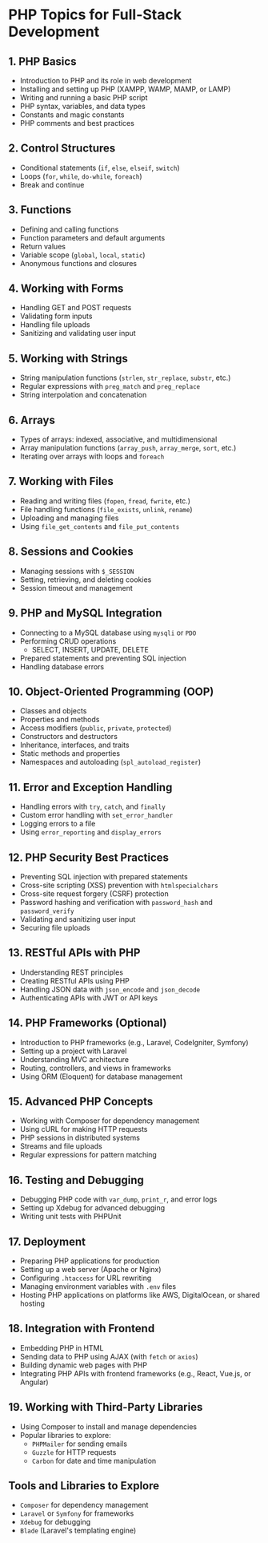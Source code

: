 # PHP Topics for Full-Stack Development

## 1. PHP Basics
- Introduction to PHP and its role in web development
- Installing and setting up PHP (XAMPP, WAMP, MAMP, or LAMP)
- Writing and running a basic PHP script
- PHP syntax, variables, and data types
- Constants and magic constants
- PHP comments and best practices

## 2. Control Structures
- Conditional statements (`if`, `else`, `elseif`, `switch`)
- Loops (`for`, `while`, `do-while`, `foreach`)
- Break and continue

## 3. Functions
- Defining and calling functions
- Function parameters and default arguments
- Return values
- Variable scope (`global`, `local`, `static`)
- Anonymous functions and closures

## 4. Working with Forms
- Handling GET and POST requests
- Validating form inputs
- Handling file uploads
- Sanitizing and validating user input

## 5. Working with Strings
- String manipulation functions (`strlen`, `str_replace`, `substr`, etc.)
- Regular expressions with `preg_match` and `preg_replace`
- String interpolation and concatenation

## 6. Arrays
- Types of arrays: indexed, associative, and multidimensional
- Array manipulation functions (`array_push`, `array_merge`, `sort`, etc.)
- Iterating over arrays with loops and `foreach`

## 7. Working with Files
- Reading and writing files (`fopen`, `fread`, `fwrite`, etc.)
- File handling functions (`file_exists`, `unlink`, `rename`)
- Uploading and managing files
- Using `file_get_contents` and `file_put_contents`

## 8. Sessions and Cookies
- Managing sessions with `$_SESSION`
- Setting, retrieving, and deleting cookies
- Session timeout and management

## 9. PHP and MySQL Integration
- Connecting to a MySQL database using `mysqli` or `PDO`
- Performing CRUD operations
  - SELECT, INSERT, UPDATE, DELETE
- Prepared statements and preventing SQL injection
- Handling database errors

## 10. Object-Oriented Programming (OOP)
- Classes and objects
- Properties and methods
- Access modifiers (`public`, `private`, `protected`)
- Constructors and destructors
- Inheritance, interfaces, and traits
- Static methods and properties
- Namespaces and autoloading (`spl_autoload_register`)

## 11. Error and Exception Handling
- Handling errors with `try`, `catch`, and `finally`
- Custom error handling with `set_error_handler`
- Logging errors to a file
- Using `error_reporting` and `display_errors`

## 12. PHP Security Best Practices
- Preventing SQL injection with prepared statements
- Cross-site scripting (XSS) prevention with `htmlspecialchars`
- Cross-site request forgery (CSRF) protection
- Password hashing and verification with `password_hash` and `password_verify`
- Validating and sanitizing user input
- Securing file uploads

## 13. RESTful APIs with PHP
- Understanding REST principles
- Creating RESTful APIs using PHP
- Handling JSON data with `json_encode` and `json_decode`
- Authenticating APIs with JWT or API keys

## 14. PHP Frameworks (Optional)
- Introduction to PHP frameworks (e.g., Laravel, CodeIgniter, Symfony)
- Setting up a project with Laravel
- Understanding MVC architecture
- Routing, controllers, and views in frameworks
- Using ORM (Eloquent) for database management

## 15. Advanced PHP Concepts
- Working with Composer for dependency management
- Using cURL for making HTTP requests
- PHP sessions in distributed systems
- Streams and file uploads
- Regular expressions for pattern matching

## 16. Testing and Debugging
- Debugging PHP code with `var_dump`, `print_r`, and error logs
- Setting up Xdebug for advanced debugging
- Writing unit tests with PHPUnit

## 17. Deployment
- Preparing PHP applications for production
- Setting up a web server (Apache or Nginx)
- Configuring `.htaccess` for URL rewriting
- Managing environment variables with `.env` files
- Hosting PHP applications on platforms like AWS, DigitalOcean, or shared hosting

## 18. Integration with Frontend
- Embedding PHP in HTML
- Sending data to PHP using AJAX (with `fetch` or `axios`)
- Building dynamic web pages with PHP
- Integrating PHP APIs with frontend frameworks (e.g., React, Vue.js, or Angular)

## 19. Working with Third-Party Libraries
- Using Composer to install and manage dependencies
- Popular libraries to explore:
  - `PHPMailer` for sending emails
  - `Guzzle` for HTTP requests
  - `Carbon` for date and time manipulation

## Tools and Libraries to Explore
- `Composer` for dependency management
- `Laravel` or `Symfony` for frameworks
- `Xdebug` for debugging
- `Blade` (Laravel's templating engine)